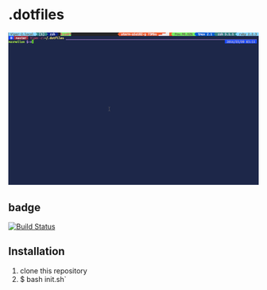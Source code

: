 # .dotfiles

![demo](https://raw.githubusercontent.com/MaxMEllon/demos/master/dotfiles/hoge.gif)

## badge

[![Build Status](https://travis-ci.org/MaxMEllon/.dotfiles.svg?branch=master)](https://travis-ci.org/MaxMEllon/.dotfiles)

## Installation

1. clone this repository
2. $ bash init.sh`

